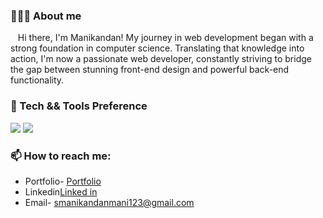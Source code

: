 <h3>🙍🏻‍♂️ About me</h3> 
  &nbsp;&nbsp;&nbsp;Hi there, I'm Manikandan! My journey in web development began with a strong foundation in computer science. Translating that knowledge into action, I'm now a passionate web developer, constantly striving to bridge the gap between stunning front-end design and powerful back-end functionality.

 

<h3>🔬 Tech && Tools Preference</h3> 
<img src="https://skillicons.dev/icons?i=html,css,js,bootstrap,git,github" style="max-width: 100%;">
<img src="https://skillicons.dev/icons?i=react,nodejs,py,java,mysql,mongo" style="max-width: 100%;">
<h3>📫 How to reach me:</h3>
<ul>
  <li>Portfolio- <a href="https://manikandan-s-portfolio.vercel.app/">Portfolio</a></li>
   <li>Linkedin<a href="https://www.linkedin.com/in/mani03ms/">Linked in</a></li> 
 <li>Email- <a href="mailto:smanikandanmani123@gmail.com">smanikandanmani123@gmail.com</a>  </li>
</ul>
 

<!---
Manikandan0328/Manikandan0328 is a ✨ special ✨ repository because its `README.md` (this file) appears on your GitHub profile.
You can click the Preview link to take a look at your changes.
--->
